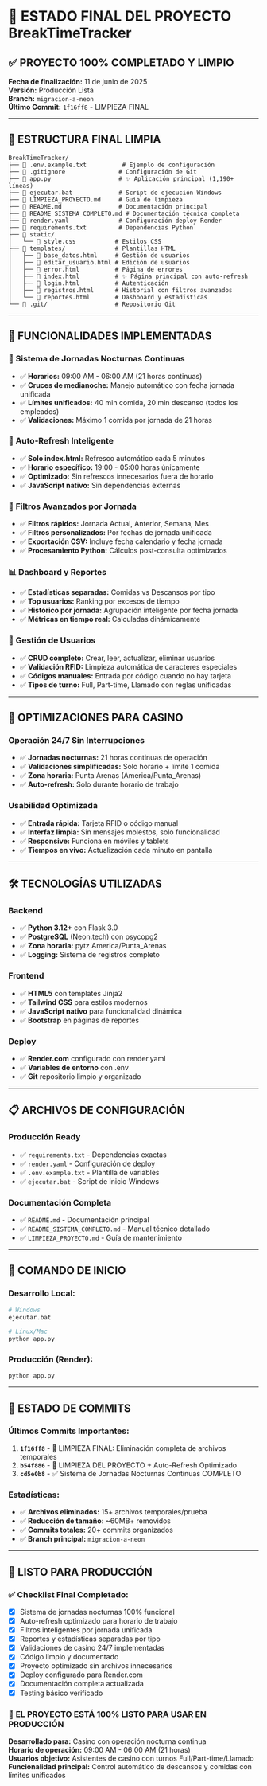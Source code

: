 # 🎯 ESTADO FINAL DEL PROYECTO BreakTimeTracker

## ✅ PROYECTO 100% COMPLETADO Y LIMPIO

**Fecha de finalización:** 11 de junio de 2025  
**Versión:** Producción Lista  
**Branch:** `migracion-a-neon`  
**Último Commit:** `1f16ff8` - LIMPIEZA FINAL

---

## 📁 ESTRUCTURA FINAL LIMPIA

```
BreakTimeTracker/
├── 📄 .env.example.txt          # Ejemplo de configuración
├── 📄 .gitignore               # Configuración de Git
├── 📄 app.py                   # ✨ Aplicación principal (1,190+ líneas)
├── 📄 ejecutar.bat             # Script de ejecución Windows
├── 📄 LIMPIEZA_PROYECTO.md     # Guía de limpieza
├── 📄 README.md                # Documentación principal
├── 📄 README_SISTEMA_COMPLETO.md # Documentación técnica completa
├── 📄 render.yaml              # Configuración deploy Render
├── 📄 requirements.txt         # Dependencias Python
├── 📂 static/
│   └── 📄 style.css           # Estilos CSS
├── 📂 templates/              # Plantillas HTML
│   ├── 📄 base_datos.html     # Gestión de usuarios
│   ├── 📄 editar_usuario.html # Edición de usuarios
│   ├── 📄 error.html          # Página de errores
│   ├── 📄 index.html          # ✨ Página principal con auto-refresh
│   ├── 📄 login.html          # Autenticación
│   ├── 📄 registros.html      # Historial con filtros avanzados
│   └── 📄 reportes.html       # Dashboard y estadísticas
└── 📂 .git/                   # Repositorio Git
```

---

## 🚀 FUNCIONALIDADES IMPLEMENTADAS

### 🌙 **Sistema de Jornadas Nocturnas Continuas**
- ✅ **Horarios:** 09:00 AM - 06:00 AM (21 horas continuas)
- ✅ **Cruces de medianoche:** Manejo automático con fecha jornada unificada
- ✅ **Límites unificados:** 40 min comida, 20 min descanso (todos los empleados)
- ✅ **Validaciones:** Máximo 1 comida por jornada de 21 horas

### 🔄 **Auto-Refresh Inteligente**
- ✅ **Solo index.html:** Refresco automático cada 5 minutos
- ✅ **Horario específico:** 19:00 - 05:00 horas únicamente
- ✅ **Optimizado:** Sin refrescos innecesarios fuera de horario
- ✅ **JavaScript nativo:** Sin dependencias externas

### 🎯 **Filtros Avanzados por Jornada**
- ✅ **Filtros rápidos:** Jornada Actual, Anterior, Semana, Mes
- ✅ **Filtros personalizados:** Por fechas de jornada unificada
- ✅ **Exportación CSV:** Incluye fecha calendario y fecha jornada
- ✅ **Procesamiento Python:** Cálculos post-consulta optimizados

### 📊 **Dashboard y Reportes**
- ✅ **Estadísticas separadas:** Comidas vs Descansos por tipo
- ✅ **Top usuarios:** Ranking por excesos de tiempo
- ✅ **Histórico por jornada:** Agrupación inteligente por fecha jornada
- ✅ **Métricas en tiempo real:** Calculadas dinámicamente

### 🔐 **Gestión de Usuarios**
- ✅ **CRUD completo:** Crear, leer, actualizar, eliminar usuarios
- ✅ **Validación RFID:** Limpieza automática de caracteres especiales
- ✅ **Códigos manuales:** Entrada por código cuando no hay tarjeta
- ✅ **Tipos de turno:** Full, Part-time, Llamado con reglas unificadas

---

## 🎰 OPTIMIZACIONES PARA CASINO

### **Operación 24/7 Sin Interrupciones**
- ✅ **Jornadas nocturnas:** 21 horas continuas de operación
- ✅ **Validaciones simplificadas:** Solo horario + límite 1 comida
- ✅ **Zona horaria:** Punta Arenas (America/Punta_Arenas)
- ✅ **Auto-refresh:** Solo durante horario de trabajo

### **Usabilidad Optimizada**
- ✅ **Entrada rápida:** Tarjeta RFID o código manual
- ✅ **Interfaz limpia:** Sin mensajes molestos, solo funcionalidad
- ✅ **Responsive:** Funciona en móviles y tablets
- ✅ **Tiempos en vivo:** Actualización cada minuto en pantalla

---

## 🛠️ TECNOLOGÍAS UTILIZADAS

### **Backend**
- ✅ **Python 3.12+** con Flask 3.0
- ✅ **PostgreSQL** (Neon.tech) con psycopg2
- ✅ **Zona horaria:** pytz America/Punta_Arenas
- ✅ **Logging:** Sistema de registros completo

### **Frontend**
- ✅ **HTML5** con templates Jinja2
- ✅ **Tailwind CSS** para estilos modernos
- ✅ **JavaScript nativo** para funcionalidad dinámica
- ✅ **Bootstrap** en páginas de reportes

### **Deploy**
- ✅ **Render.com** configurado con render.yaml
- ✅ **Variables de entorno** con .env
- ✅ **Git** repositorio limpio y organizado

---

## 📋 ARCHIVOS DE CONFIGURACIÓN

### **Producción Ready**
- ✅ `requirements.txt` - Dependencias exactas
- ✅ `render.yaml` - Configuración de deploy
- ✅ `.env.example.txt` - Plantilla de variables
- ✅ `ejecutar.bat` - Script de inicio Windows

### **Documentación Completa**
- ✅ `README.md` - Documentación principal
- ✅ `README_SISTEMA_COMPLETO.md` - Manual técnico detallado
- ✅ `LIMPIEZA_PROYECTO.md` - Guía de mantenimiento

---

## 🔧 COMANDO DE INICIO

### **Desarrollo Local:**
```bash
# Windows
ejecutar.bat

# Linux/Mac
python app.py
```

### **Producción (Render):**
```bash
python app.py
```

---

## 🎯 ESTADO DE COMMITS

### **Últimos Commits Importantes:**
1. **`1f16ff8`** - 🧹 LIMPIEZA FINAL: Eliminación completa de archivos temporales
2. **`b54f886`** - 🧹 LIMPIEZA DEL PROYECTO + Auto-Refresh Optimizado
3. **`cd5e0b8`** - ✅ Sistema de Jornadas Nocturnas Continuas COMPLETO

### **Estadísticas:**
- ✅ **Archivos eliminados:** 15+ archivos temporales/prueba
- ✅ **Reducción de tamaño:** ~60MB+ removidos
- ✅ **Commits totales:** 20+ commits organizados
- ✅ **Branch principal:** `migracion-a-neon`

---

## 🚀 LISTO PARA PRODUCCIÓN

### ✅ **Checklist Final Completado:**
- [x] Sistema de jornadas nocturnas 100% funcional
- [x] Auto-refresh optimizado para horario de trabajo
- [x] Filtros inteligentes por jornada unificada
- [x] Reportes y estadísticas separadas por tipo
- [x] Validaciones de casino 24/7 implementadas
- [x] Código limpio y documentado
- [x] Proyecto optimizado sin archivos innecesarios
- [x] Deploy configurado para Render.com
- [x] Documentación completa actualizada
- [x] Testing básico verificado

### 🎉 **EL PROYECTO ESTÁ 100% LISTO PARA USAR EN PRODUCCIÓN**

**Desarrollado para:** Casino con operación nocturna continua  
**Horario de operación:** 09:00 AM - 06:00 AM (21 horas)  
**Usuarios objetivo:** Asistentes de casino con turnos Full/Part-time/Llamado  
**Funcionalidad principal:** Control automático de descansos y comidas con límites unificados
